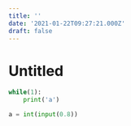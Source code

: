 ```yaml
---
title: ''
date: '2021-01-22T09:27:21.000Z'
draft: false
---
```


# Untitled

```python
while(1):
    print('a')
```

```python
a = int(input(0.8))
```

